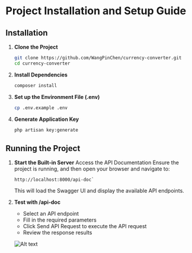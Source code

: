 # Project Installation and Setup Guide

## Installation

1. **Clone the Project**
   ```sh
   git clone https://github.com/WangPinChen/currency-converter.git
   cd currency-converter
   ```

2. **Install Dependencies**
   ```sh
   composer install
   ```

3. **Set up the Environment File (.env)**
   ```sh
   cp .env.example .env
   ```

4. **Generate Application Key**
   ```sh
   php artisan key:generate
   ```
## Running the Project

1. **Start the Built-in Server**
   Access the API Documentation Ensure the project is running, and then open your browser and navigate to: 
   
   ```
   http://localhost:8000/api-doc`
   ```

   This will load the Swagger UI and display the available API endpoints.

2. **Test with /api-doc**
   - Select an API endpoint
   - Fill in the required parameters
   - Click Send API Request to execute the API request
   - Review the response results

   ![Alt text](https://i.imgur.com/AcxZ0bi.jpeg)
